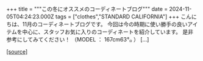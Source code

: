 +++
title = """この冬にオススメのコーディネートブログ"""
date = 2024-11-05T04:24:23.000Z
tags = ["clothes","STANDARD CALIFORNIA"]
+++
こんにちは、11月のコーディネートブログです。 今回は今の時期に使い勝手の良いアイテムを中心に、スタッフお気に入りのコーディネートを紹介しています。 是非参考にしてみてください！ （MODEL ： 167cm63㌔ ） \[…\]

[[source]](https://www.standardcalifornia.com/blog/50214.html)
